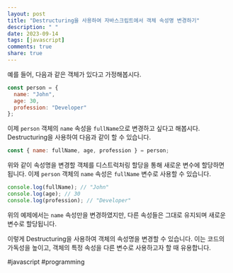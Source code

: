 ```yaml
---
layout: post
title: "Destructuring을 사용하여 자바스크립트에서 객체 속성명 변경하기"
description: " "
date: 2023-09-14
tags: [javascript]
comments: true
share: true
---
```


예를 들어, 다음과 같은 객체가 있다고 가정해봅시다.

```javascript
const person = {
  name: "John",
  age: 30,
  profession: "Developer"
};
```

이제 `person` 객체의 `name` 속성을 `fullName`으로 변경하고 싶다고 해봅시다. Destructuring을 사용하여 다음과 같이 할 수 있습니다.

```javascript
const { name: fullName, age, profession } = person;
```

위와 같이 속성명을 변경할 객체를 디스트럭처링 할당을 통해 새로운 변수에 할당하면 됩니다. 이제 `person` 객체의 `name` 속성은 `fullName` 변수로 사용할 수 있습니다.

```javascript
console.log(fullName); // "John"
console.log(age); // 30
console.log(profession); // "Developer"
```

위의 예제에서는 `name` 속성만을 변경하였지만, 다른 속성들은 그대로 유지되며 새로운 변수로 할당됩니다.

이렇게 Destructuring을 사용하여 객체의 속성명을 변경할 수 있습니다. 이는 코드의 가독성을 높이고, 객체의 특정 속성을 다른 변수로 사용하고자 할 때 유용합니다.

#javascript #programming